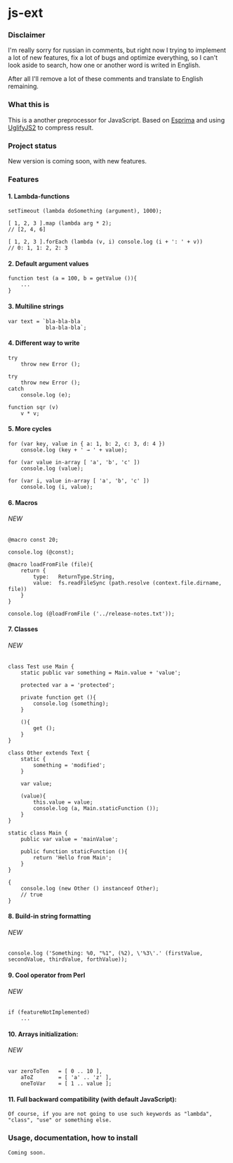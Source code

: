 # js-ext

### Disclaimer

I'm really sorry for russian in comments, but right now I trying to implement a lot of new features, fix a lot of bugs and optimize everything, 
so I can't look aside to search, how one or another word is writed in English.

After all I'll remove a lot of these comments and translate to English remaining.

### What this is

This is a another preprocessor for JavaScript. Based on [Esprima](https://github.com/ariya/esprima) and using [UglifyJS2](https://github.com/mishoo/UglifyJS2) to compress result.

### Project status

New version is coming soon, with new features.

### Features

#### 1. Lambda-functions

	setTimeout (lambda doSomething (argument), 1000);
	
	[ 1, 2, 3 ].map (lambda arg * 2);     
	// [2, 4, 6]
	
	[ 1, 2, 3 ].forEach (lambda (v, i) console.log (i + ': ' + v))
	// 0: 1, 1: 2, 2: 3

#### 2. Default argument values

	function test (a = 100, b = getValue ()){
		...
	}

#### 3. Multiline strings

	var text = `bla-bla-bla
				bla-bla-bla`;
	
#### 4. Different way to write

	try
		throw new Error ();
		
	try
		throw new Error ();
	catch
		console.log (e);
		
	function sqr (v)
		v * v;

#### 5. More cycles

	for (var key, value in { a: 1, b: 2, c: 3, d: 4 })
		console.log (key + ' → ' + value); 

	for (var value in-array [ 'a', 'b', 'c' ])
		console.log (value);

	for (var i, value in-array [ 'a', 'b', 'c' ])
		console.log (i, value);

#### 6. Macros
###### NEW

	@macro const 20;

	console.log (@const);

	@macro loadFromFile (file){
		return {
			type: 	ReturnType.String,
			value: 	fs.readFileSync (path.resolve (context.file.dirname, file))
		}
	}

	console.log (@loadFromFile ('../release-notes.txt'));
				
#### 7. Classes 
###### NEW

	class Test use Main {
		static public var something = Main.value + 'value';

		protected var a = 'protected';
		
		private function get (){
			console.log (something);
		}
		
		(){
			get ();
		}
	}
	
	class Other extends Text {
		static {
			something = 'modified';
		}

		var value;
		
		(value){
			this.value = value;
			console.log (a, Main.staticFunction ());
		}
	}

	static class Main {
		public var value = 'mainValue';

		public function staticFunction (){
			return 'Hello from Main';
		}
	}

	{
		console.log (new Other () instanceof Other);
		// true
	}
		
#### 8. Build-in string formatting 
###### NEW
	
	console.log ('Something: %0, "%1", (%2), \'%3\'.' (firstValue, secondValue, thirdValue, forthValue));

#### 9. Cool operator from Perl 
###### NEW
	
	if (featureNotImplemented)
		...

#### 10. Arrays initialization:
###### NEW
	
	var zeroToTen 	= [ 0 .. 10 ],
		aToZ 		= [ 'a' .. 'z' ],
		oneToVar 	= [ 1 .. value ];
		
#### 11. Full backward compatibility (with default JavaScript):

	Of course, if you are not going to use such keywords as "lambda", "class", "use" or something else.

### Usage, documentation, how to install

	Coming soon.
